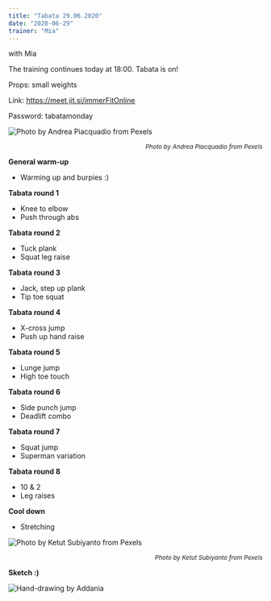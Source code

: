 ```yaml
---
title: "Tabata 29.06.2020"
date: "2020-06-29"
trainer: "Mia"
---
```


with Mia

The training continues today at 18:00. Tabata is on!

Props: small weights

Link: https://meet.jit.si/immerFitOnline

Password: tabatamonday

![](https://i.imgur.com/pT5IXbC.jpg "Photo by Andrea Piacquadio from Pexels")<p style="font-size: 12px; text-align: right">*Photo by Andrea Piacquadio from Pexels*</p>


**General warm-up**
- Warming up and burpies :)

**Tabata round 1**
- Knee to elbow
- Push through abs

**Tabata round 2**
- Tuck plank
- Squat leg raise

**Tabata round 3**
- Jack, step up plank
- Tip toe squat

**Tabata round 4**
- X-cross jump
- Push up hand raise

**Tabata round 5**
- Lunge jump
- High toe touch

**Tabata round 6**
- Side punch jump
- Deadlift combo

**Tabata round 7**
- Squat jump
- Superman variation

**Tabata round 8**
- 10 & 2
- Leg raises

**Cool down**
- Stretching

![](https://i.imgur.com/nXw9cSk.jpg "Photo by Ketut Subiyanto from Pexels")<p style="font-size: 12px; text-align: right">*Photo by Ketut Subiyanto from Pexels*</p>

**Sketch :)**

![](https://i.imgur.com/h2qS42U.jpg "Hand-drawing by Addania")
